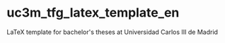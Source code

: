 # uc3m_tfg_latex_template_en
LaTeX template for bachelor's theses at Universidad Carlos III de Madrid
